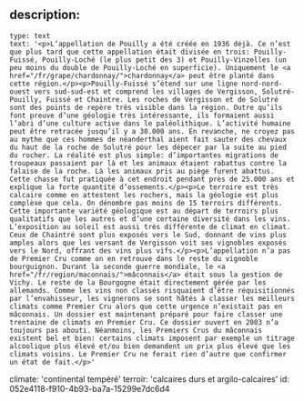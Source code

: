 description:
  -
    type: text
    text: '<p>L’appellation de Pouilly a été créée en 1936 déjà. Ce n’est que plus tard que cette appellation était divisée en trois: Pouilly-Fuissé, Pouilly-Loché (le plus petit des 3) et Pouilly-Vinzelles (un peu moins du double de Pouilly-Loché en superficie). Uniquement le <a href="/fr/grape/chardonnay/">chardonnay</a> peut être planté dans cette région.</p><p>Pouilly-Fuissé s’étend sur une ligne nord-nord-ouest vers sud-sud-est et comprend les villages de Vergisson, Solutré-Pouilly, Fuissé et Chaintre. Les roches de Vergisson et de Solutré sont des points de repère très visible dans la région. Outre qu’ils font preuve d’une géologie très intéressante, ils formaient aussi l’abri d’une culture active dans le paléolithique. L’activité humaine peut être retracée jusqu’il y a 30.000 ans. En revanche, ne croyez pas au mythe que ces hommes de néanderthal aient fait sauter des chevaux du haut de la roche de Solutré pour les dépecer par la suite au pied du rocher. La réalité est plus simple: d’importantes migrations de troupeaux passaient par là et les animaux étaient rabattus contre la falaise de la roche. Là les animaux pris au piège furent abattus. Cette chasse fut pratiquée à cet endroit pendant près de 25.000 ans et explique la forte quantité d’ossements.</p><p>Le terroire est très calcaire comme en attestent les rochers, mais la géologie est plus complèxe que cela. On dénombre pas moins de 15 terroirs différents. Cette importante variété géologique est au départ de terroirs plus qualitatifs que les autres et d’une certaine diversité dans les vins. L’exposition au soleil est aussi très différente de climat en climat. Ceux de Chaintré sont plus exposés vers le Sud, donnant de vins plus amples alors que les versant de Vergisson voit ses vignobles exposés vers le Nord, offrant des vins plus vifs.</p><p>L’appellation n’a pas de Premier Cru comme on en retrouve dans le reste du vignoble bourguignon. Durant la seconde guerre mondiale, le <a href="/fr/region/maconnais/">mâconnais</a> était sous la gestion de Vichy. Le reste de la Bourgogne était directement gérée par les allemands. Comme les vins non classés risquaient d’être réquisitionnés par l’envahisseur, les vignerons se sont hâtés à classer les meilleurs climats comme Premier Cru alors que cette urgence n’existait pas en mâconnais. Un dossier est maintenant préparé pour faire classer une trentaine de climats en Premier Cru. Ce dossier ouvert en 2003 n’a toujours pas abouti. Néanmoins, les Premiers Crus du mâconnais existent bel et bien: certains climats imposent par exemple un titrage alcoolique plus élevé et/ou bien demandent un prix plus élevé que les climats voisins. Le Premier Cru ne ferait rien d’autre que confirmer un état de fait.</p>'
climate: 'continental tempéré'
terroir: 'calcaires durs et argilo-calcaires'
id: 052e4118-f910-4b93-ba7a-15299e7dc6d4
